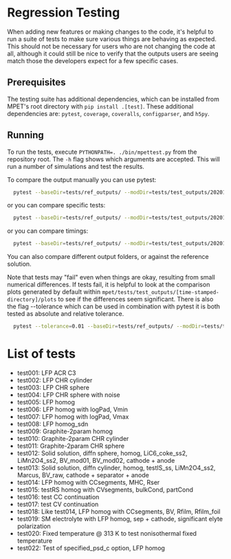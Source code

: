# Regression Testing

When adding new features or making changes to the code, it's helpful to run a suite of tests to make sure various things are behaving as expected. This should not be necessary for users who are not changing the code at all, although it could still be nice to verify that the outputs users are seeing match those the developers expect for a few specific cases.

## Prerequisites

The testing suite has additional dependencies, which can be installed from MPET's root directory with `pip install .[test]`. These additional dependencies are: `pytest`, `coverage`, `coveralls`, `configparser`, and `h5py`.

## Running

To run the tests, execute `PYTHONPATH=. ./bin/mpettest.py` from the repository root. The `-h` flag shows which arguments are accepted.  This will run a number of
simulations and test the results.

To compare the output manually you can use pytest:
```bash
  pytest --baseDir=tests/ref_outputs/ --modDir=tests/test_outputs/20201208_154137/ tests/compare_tests.py
```
or you can compare specific tests:
```bash
  pytest --baseDir=tests/ref_outputs/ --modDir=tests/test_outputs/20201208_154137/ tests/compare_tests.py --tests test001 test002 --skip-analytic
```
or you can compare timings:
```bash
  pytest --baseDir=tests/ref_outputs/ --modDir=tests/test_outputs/20201208_154137/ tests/compare_timings.py --tests test001 test002 --skip-analytic
```

You can also compare different output folders, or against the reference solution.

Note that tests may "fail" even when things are okay, resulting from small numerical differences. If tests fail, it is helpful to look at the comparison plots generated by default within `mpet/tests/test_outputs/[time-stamped-directory]/plots` to see if the differences seem significant.
There is also the flag --tolerance which can be used in combination with pytest
it is both tested as absolute and relative tolerance.

```bash
  pytest --tolerance=0.01 --baseDir=tests/ref_outputs/ --modDir=tests/test_outputs/20201208_154137/ tests/compare_tests.py
```


# List of tests

 - test001: LFP ACR C3
 - test002: LFP CHR cylinder
 - test003: LFP CHR sphere
 - test004: LFP CHR sphere with noise
 - test005: LFP homog
 - test006: LFP homog with logPad, Vmin
 - test007: LFP homog with logPad, Vmax
 - test008: LFP homog_sdn
 - test009: Graphite-2param homog
 - test010: Graphite-2param CHR cylinder
 - test011: Graphite-2param CHR sphere
 - test012: Solid solution, diffn sphere, homog, LiC6_coke_ss2, LiMn2O4_ss2, BV_mod01, BV_mod02, cathode + anode
 - test013: Solid solution, diffn cylinder, homog, testIS_ss, LiMn2O4_ss2, Marcus, BV_raw, cathode + separator + anode
 - test014: LFP homog with CCsegments, MHC, Rser
 - test015: testRS homog with CVsegments, bulkCond, partCond
 - test016: test CC continuation
 - test017: test CV continuation
 - test018: Like test014, LFP homog with CCsegments, BV, Rfilm, Rfilm_foil
 - test019: SM electrolyte with LFP homog, sep + cathode, significant elyte polarization
 - test020: Fixed temperature @ 313 K to test nonisothermal fixed temperature
 - test022: Test of specified_psd_c option, LFP homog
